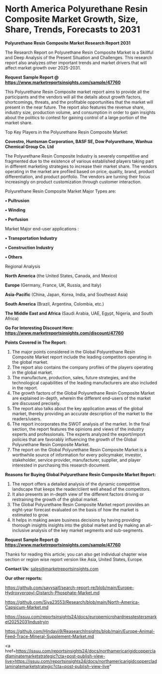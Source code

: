 # North America Polyurethane Resin Composite Market Growth, Size, Share, Trends, Forecasts to 2031

<strong>Polyurethane Resin Composite Market Research Report 2031</strong>

The Research Report on Polyurethane Resin Composite Market is a Skillful and Deep Analysis of the Present Situation and Challenges. This research report also analyzes other important trends and market drivers that will affect market growth over 2025-2031.

<strong>Request Sample Report @ <a href=https://www.marketreportsinsights.com/sample/47760>https://www.marketreportsinsights.com/sample/47760</a></strong>

This Polyurethane Resin Composite market report aims to provide all the participants and the vendors will all the details about growth factors, shortcomings, threats, and the profitable opportunities that the market will present in the near future. The report also features the revenue share, industry size, production volume, and consumption in order to gain insights about the politics to contest for gaining control of a large portion of the market share.

Top Key Players in the Polyurethane Resin Composite Market:

<strong>Covestro, Huntsman Corporation, BASF SE, Dow Polyurethane, Wanhua Chemical Group Co. Ltd</strong>

The Polyurethane Resin Composite Industry is severely competitive and fragmented due to the existence of various established players taking part in different marketing strategies to increase their market share. The vendors operating in the market are profiled based on price, quality, brand, product differentiation, and product portfolio. The vendors are turning their focus increasingly on product customization through customer interaction.

Polyurethane Resin Composite Market Major Types are:

<strong>•  Pultrusion

•  Winding

•  Perfusion</strong>

Market Major end-user applications :

<strong>•  Transportation Industry

•  Construction Industry

•  Others</strong>

Regional Analysis

</u><strong><b>North America</b></strong> (the United States, Canada, and Mexico)

<strong><b>Europe </b></strong>(Germany, France, UK, Russia, and Italy)

<strong><b>Asia-Pacific</b></strong> (China, Japan, Korea, India, and Southeast Asia)

<strong><b>South America</b></strong> (Brazil, Argentina, Colombia, etc.)

<strong><b>The Middle East and Africa</b></strong> (Saudi Arabia, UAE, Egypt, Nigeria, and South Africa)

<strong>Go For Interesting Discount Here: <a href=https://www.marketreportsinsights.com/discount/47760>https://www.marketreportsinsights.com/discount/47760</a></strong>

<strong>Points Covered in The Report:</strong>
<ol>
  <li>The major points considered in the Global Polyurethane Resin Composite Market report include the leading competitors operating in the global market.</li>
  <li>The report also contains the company profiles of the players operating in the global market.</li>
  <li>The manufacture, production, sales, future strategies, and the technological capabilities of the leading manufacturers are also included in the report.</li>
  <li>The growth factors of the Global Polyurethane Resin Composite Market are explained in-depth, wherein the different end-users of the market are discussed precisely.</li>
  <li>The report also talks about the key application areas of the global market, thereby providing an accurate description of the market to the readers/users.</li>
  <li>The report incorporates the SWOT analysis of the market. In the final section, the report features the opinions and views of the industry experts and professionals. The experts analyzed the export/import policies that are favorably influencing the growth of the Global Polyurethane Resin Composite Market.</li>
  <li>The report on the Global Polyurethane Resin Composite Market is a worthwhile source of information for every policymaker, investor, stakeholder, service provider, manufacturer, supplier, and player interested in purchasing this research document.</li>
</ol>
<strong>Reasons for Buying Global Polyurethane Resin Composite Market Report:</strong>

<ol>
  <li>The report offers a detailed analysis of the dynamic competitive landscape that keeps the reader/client well ahead of the competitors.</li>
  <li>It also presents an in-depth view of the different factors driving or restraining the growth of the global market.</li>
  <li>The Global Polyurethane Resin Composite Market report provides an eight-year forecast evaluated on the basis of how the market is estimated to grow.</li>
  <li>It helps in making aware business decisions by having providing thorough insights insights into the global market and by making an all-inclusive analysis of the key market segments and sub-segments.</li>
</ol>
<strong>Request Sample Report @ <a href=https://www.marketreportsinsights.com/sample/47760>https://www.marketreportsinsights.com/sample/47760</a></strong>


Thanks for reading this article; you can also get individual chapter wise section or region wise report version like Asia, United States, Europe.

<strong>Contact Us:</strong>
sales@marketreportsinsights.com

<strong>Our other reports:</strong>

<a href=https://github.com/sayysaif/search-report-re/blob/main/Europe-Hydroxypropyl-Distarch-Phosphate-Market.md>https://github.com/sayysaif/search-report-re/blob/main/Europe-Hydroxypropyl-Distarch-Phosphate-Market.md</a>

<a href=https://github.com/Siya23553/Research/blob/main/North-America-Capsicum-Market.md>https://github.com/Siya23553/Research/blob/main/North-America-Capsicum-Market.md</a>

<a href=https://issuu.com/reportsinsights24/docs/europemicrohardnesstestersmarket20252031industryin>https://issuu.com/reportsinsights24/docs/europemicrohardnesstestersmarket20252031industryin</a>

<a href=https://github.com/Hindavii9/ReasearchInsights/blob/main/Europe-Animal-Feed-Trace-Mineral-Supplement-Market.md>https://github.com/Hindavii9/ReasearchInsights/blob/main/Europe-Animal-Feed-Trace-Mineral-Supplement-Market.md</a>

<a href=https://issuu.com/reportsinsights24/docs/northamericarigidcoppercladlaminatemarketstrategic?cta=post-publish-view-live>https://issuu.com/reportsinsights24/docs/northamericarigidcoppercladlaminatemarketstrategic?cta=post-publish-view-live</a>"

